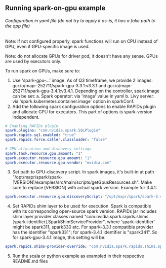 ## Running spark-on-gpu example
###### Configuration in yaml file (do not try to apply it as-is, it has a fake path to the app file)
Note: if not configured properly, spark functions will run on CPU instead of GPU, even if GPU-specific image is used.

Note: do not allocate GPUs for driver pod, it doesn't have any sense. GPUs are used by executors only.

To run spark on GPUs, make sure to:

1. Use 'spark-gpu-...' image. As of Q3 timeframe, we provide 2 images: gcr.io/mapr-252711/spark-gpu-3.3.1:v3.3.1 and gcr.io/mapr-252711/spark-gpu-3.4.1:v3.4.1. Depending on the controller, spark image can be set:
   a. Spark operator: via 'image' value in yaml
   b. Livy server: via 'spark.kubernetes.container.image' option in sparkConf.
2. Add the following spark configuration options to enable RAPIDs plugin and allocate GPU for executors. This part of options is spark-version independent.
```yaml
# Enabling RAPIDs plugin
spark.plugins: "com.nvidia.spark.SQLPlugin"
spark.rapids.sql.enabled: "true"
spark.rapids.force.caller.classloader: "false"
 
# GPU allocation and discovery settings
spark.task.resource.gpu.amount: "1"
spark.executor.resource.gpu.amount: "1"
spark.executor.resource.gpu.vendor: "nvidia.com"
```
3. Set path to GPU-discovery script. In spark images, it's built-in at path "/opt/mapr/spark/spark-[VERSION]/examples/src/main/scripts/getGpusResources.sh". Make sure to replace [VERSION] with actual spark version. Example for 3.4.1:
```yaml
spark.executor.resource.gpu.discoveryScript: "/opt/mapr/spark/spark-3.4.1/examples/src/main/scripts/getGpusResources.sh"
```
4. Set RAPIDs shim layer to be used for execution. Spark is compatible with its corresponding open-source spark version. RAPIDs jar includes shim layer provider classes named "com.nvidia.spark.rapids.shims.[spark-identifier].SparkShimServiceProvider", where 'spark-identifier' might be spark311, spark330 etc. For spark-3.3.1 compatible provider has the identifier "spark331"; for spark-3.4.1 identifier is "spark341". So for spark-gpu-3.4.1 image, this setting will be:
```yaml
spark.rapids.shims-provider-override: "com.nvidia.spark.rapids.shims.spark341.SparkShimServiceProvider"
```
5. Run the scala or python example as exampled in their respective README.md files
